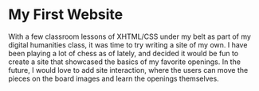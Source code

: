 # My First Website

With a few classroom lessons of XHTML/CSS under my belt as part of my digital humanities class, it was time to try writing a site of my own. I have been playing a lot of chess as of lately, and decided it would be fun to create a site that showcased the basics of my favorite openings.
In the future, I would love to add site interaction, where the users can move the pieces on the board images and learn the openings themselves.
